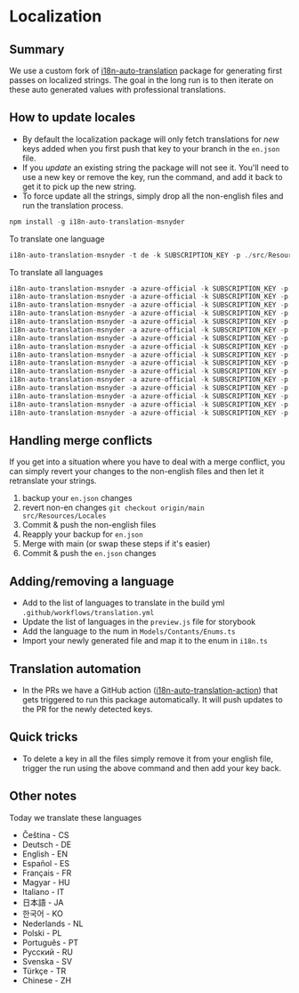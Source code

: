 # Localization

## Summary

We use a custom fork of [i18n-auto-translation](https://github.com/msnyder-msft/i18n-auto-translation-msnyder) package for generating first passes on localized strings. The goal in the long run is to then iterate on these auto generated values with professional translations.

## How to update locales

- By default the localization package will only fetch translations for *new* keys added when you first push that key to your branch in the `en.json` file.
- If you *update* an existing string the package will not see it. You'll need to use a new key or remove the key, run the command, and add it back to get it to pick up the new string.
- To force update all the strings, simply drop all the non-english files and run the translation process.

```ts
npm install -g i18n-auto-translation-msnyder
```

To translate one language

```ts
i18n-auto-translation-msnyder -t de -k SUBSCRIPTION_KEY -p ./src/Resources/Locales/en.json -l westus2 -f en -a azure-official 
```

To translate all languages
 
```ts
i18n-auto-translation-msnyder -a azure-official -k SUBSCRIPTION_KEY -p ./src/Resources/Locales/en.json -l westus2 -f en -t cs
i18n-auto-translation-msnyder -a azure-official -k SUBSCRIPTION_KEY -p ./src/Resources/Locales/en.json -l westus2 -f en -t de
i18n-auto-translation-msnyder -a azure-official -k SUBSCRIPTION_KEY -p ./src/Resources/Locales/en.json -l westus2 -f en -t es
i18n-auto-translation-msnyder -a azure-official -k SUBSCRIPTION_KEY -p ./src/Resources/Locales/en.json -l westus2 -f en -t fr
i18n-auto-translation-msnyder -a azure-official -k SUBSCRIPTION_KEY -p ./src/Resources/Locales/en.json -l westus2 -f en -t hu
i18n-auto-translation-msnyder -a azure-official -k SUBSCRIPTION_KEY -p ./src/Resources/Locales/en.json -l westus2 -f en -t it
i18n-auto-translation-msnyder -a azure-official -k SUBSCRIPTION_KEY -p ./src/Resources/Locales/en.json -l westus2 -f en -t ja
i18n-auto-translation-msnyder -a azure-official -k SUBSCRIPTION_KEY -p ./src/Resources/Locales/en.json -l westus2 -f en -t ko
i18n-auto-translation-msnyder -a azure-official -k SUBSCRIPTION_KEY -p ./src/Resources/Locales/en.json -l westus2 -f en -t nl
i18n-auto-translation-msnyder -a azure-official -k SUBSCRIPTION_KEY -p ./src/Resources/Locales/en.json -l westus2 -f en -t pl
i18n-auto-translation-msnyder -a azure-official -k SUBSCRIPTION_KEY -p ./src/Resources/Locales/en.json -l westus2 -f en -t pt
i18n-auto-translation-msnyder -a azure-official -k SUBSCRIPTION_KEY -p ./src/Resources/Locales/en.json -l westus2 -f en -t pt-pt
i18n-auto-translation-msnyder -a azure-official -k SUBSCRIPTION_KEY -p ./src/Resources/Locales/en.json -l westus2 -f en -t ru
i18n-auto-translation-msnyder -a azure-official -k SUBSCRIPTION_KEY -p ./src/Resources/Locales/en.json -l westus2 -f en -t sv
i18n-auto-translation-msnyder -a azure-official -k SUBSCRIPTION_KEY -p ./src/Resources/Locales/en.json -l westus2 -f en -t tr
i18n-auto-translation-msnyder -a azure-official -k SUBSCRIPTION_KEY -p ./src/Resources/Locales/en.json -l westus2 -f en -t zh-Hans
```

## Handling merge conflicts

If you get into a situation where you have to deal with a merge conflict, you can simply revert your changes to the non-english files and then let it retranslate your strings.

1. backup your `en.json` changes
1. revert non-en changes `git checkout origin/main src/Resources/Locales`
1. Commit & push the non-english files
1. Reapply your backup for `en.json`
1. Merge with main (or swap these steps if it's easier)
1. Commit & push the `en.json` changes

## Adding/removing a language

- Add to the list of languages to translate in the build yml `.github/workflows/translation.yml`
- Update the list of languages in the `preview.js` file for storybook
- Add the language to the num in `Models/Contants/Enums.ts`
- Import your newly generated file and map it to the enum in `i18n.ts`

## Translation automation

- In the PRs we have a GitHub action ([i18n-auto-translation-action](https://github.com/msnyder-msft/i18n-auto-translation-action)) that gets triggered to run this package automatically. It will push updates to the PR for the newly detected keys.

## Quick tricks

- To delete a key in all the files simply remove it from your english file, trigger the run using the above command and then add your key back.

## Other notes

Today we translate these languages

- Čeština - CS
- Deutsch - DE
- English - EN
- Español - ES
- Français - FR
- Magyar - HU
- Italiano - IT
- 日本語 - JA
- 한국어 - KO
- Nederlands - NL
- Polski - PL
- Português - PT
- Русский - RU
- Svenska - SV
- Türkçe - TR
- Chinese - ZH
